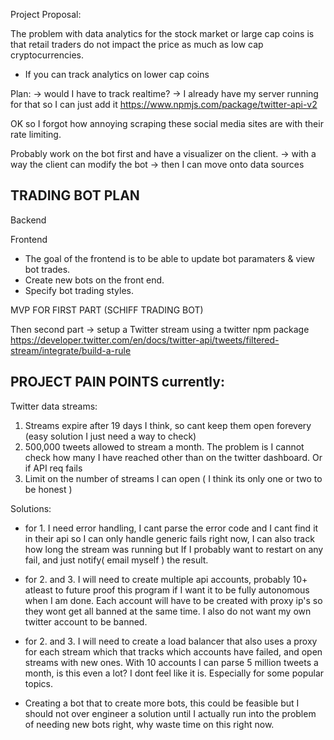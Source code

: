 
Project Proposal:

The problem with data analytics for the stock market or large cap coins is that retail traders do not impact the price as much as low cap cryptocurrencies.
- If you can track analytics on lower cap coins


Plan:
-> would I have to track realtime?
-> I already have my server running for that so I can just add it
https://www.npmjs.com/package/twitter-api-v2


OK so I forgot how annoying scraping these social media sites are with their rate limiting.

Probably work on the bot first and have a visualizer on the client.
-> with a way the client can modify the bot
-> then I can move onto data sources


##  TRADING BOT PLAN

Backend


Frontend
- The goal of the frontend is to be able to update bot paramaters & view bot trades. 
- Create new bots on the front end.
- Specify bot trading styles.


MVP FOR FIRST PART (SCHIFF TRADING BOT)


Then second part
-> setup a Twitter stream using a twitter npm package
https://developer.twitter.com/en/docs/twitter-api/tweets/filtered-stream/integrate/build-a-rule


## PROJECT PAIN POINTS currently:

Twitter data streams:
1. Streams expire after 19 days I think, so cant keep them open forevery (easy solution I just need a way to check)
2. 500,000 tweets allowed to stream a month. The problem is I cannot check how many I have reached other than on the twitter dashboard. Or if API req fails
3. Limit on the number of streams I can open ( I think its only one or two to be honest )


Solutions:
- for 1. I need error handling, I cant parse the error code and I cant find it in their api so I can only handle generic fails right now, I can also track how long the stream was running but If I probably want to restart on any fail, and just notify( email myself ) the result.

- for 2. and 3. I will need to create multiple api accounts, probably 10+ atleast to future proof this program if I want it to be fully autonomous when I am done. Each account will have to be created with proxy ip's so they wont get all banned at the same time. I also do not want my own twitter account to be banned.

- for 2. and 3. I will need to create a load balancer that also uses a proxy for each stream  which  that tracks which accounts have failed, and open streams with new ones. With 10 accounts I can parse 5 million tweets a month, is this even a lot? I dont feel like it is. Especially for some popular topics.

- Creating a bot that to create more bots, this could be feasible but I should not over engineer a solution until I actually run into the problem of needing new bots right, why waste time on this right now.


